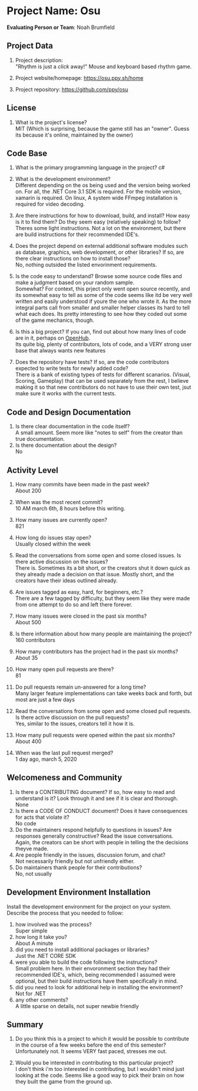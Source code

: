 # Project Name:  Osu


**Evaluating Person or Team**:
Noah Brumfield

## Project Data

1. Project description: <br>
"Rhythm is just a *click* away!"
Mouse and keyboard based rhythm game.

1. Project website/homepage: 	https://osu.ppy.sh/home
1. Project repository:	https://github.com/ppy/osu


## License

1. What is the project's license? <br>
MIT
(Which is surprising, because the game still has an "owner".  Guess its because it's online,
maintained by the owner)


## Code Base


1. What is the primary programming language in the project?
c#
1. What is the development environment? <br>
Different depending on the os being used and the version being worked on.  For all, the .NET Core 3.1 SDK is required.
For the mobile version, xamarin is required.  On linux, A system wide FFmpeg installation is required for
video decoding.

1. Are there instructions for how to download, build, and install? How easy is it
to find them? Do they seem easy (relatively speaking) to follow? <br>
Theres some light instructions.  Not a lot on the environment, but there are build instructions for their
recommended IDE's.
1. Does the project depend on external additional software modules such as
database,  graphics, web development, or other libraries? If so, are there clear instructions on how to install those? <br>
No, nothing outsided the listed envorinment requirements.
1. Is the code easy to understand? Browse some source code files and make
a judgment based on your random sample. <br>
Somewhat?  For context, this prject only went open source recently, and its somewhat easy to tell as
some of the code seems like itd be very well written and easily understood if youre the one who wrote it.
As the more integral parts call from smaller and smaller helper classes its hard to tell what each does.
Its pretty interesting to see how they coded out some of the game mechanics, though.
1. Is this a big project? If you can, find out about how many lines of code
are in it, perhaps on [OpenHub](https://www.openhub.net/). <br>
Its quite big, plenty of contributors, lots of code, and a VERY strong user base that always wants new features
1. Does the repository have tests? If so, are the code contributors expected to write tests for newly added code? <br>
There is a bank of existing types of tests for different scanarios.  (Visual, Scoring, Gameplay) that
can be used separately from the rest, I believe making it so that new contributors do not have to use
their own test, jsut make sure it works with the current tests.


## Code and Design Documentation
1. Is there clear documentation in the code itself? <br>
A small amount.  Seem more like "notes to self" from the creator than true documentation.
1. Is there documentation about the design?  <br>
No

## Activity Level


1. How many commits have been made in the past week? <br>
About 200
1. When was the most recent commit? <br>
10 AM march 6th, 8 hours before this writing.
1. How many issues are currently open? <br>
821
1. How long do issues stay open? <br>
	Usually closed within the week

1. Read the conversations from some open and some closed issues. Is there active discussion on the issues? <br>
There is.  Sometimes its a bit short, or the creators shut it down quick as they already made a decision on that issue.
Mostly short, and the creators have their ideas outlined already.
1. Are issues tagged as easy, hard, for beginners, etc.? <br>
There are a few tagged by difficulty, but they seem like they were made from one attempt to do so and left there forever.
1. How many issues were closed in the past six months? <br>
About 500
1. Is there information about how many people are maintaining the project? <br>
160 contributors
1. How many contributors has the project had in the past six months? <br>
About 35
1. How many open pull requests are there? <br>
81
1. Do pull requests remain un-answered for a long time? <br>
Many larger feature implementations can take weeks back and forth, but most are just a few days
1. Read the conversations from some open and some closed pull requests.  Is there active discussion on the pull requests? <br>
Yes, similar to the issues, creators tell it how it is.
1. How many pull requests were opened within the past six months? <br>
About 400
1. When was the last  pull request  merged? <br>
1 day ago, march 5, 2020
## Welcomeness and Community

1. Is there a CONTRIBUTING document? If so, how easy to read and understand is it?
Look through it and see if it is clear and thorough. <br>
None
1. Is there a CODE OF CONDUCT document? Does it have consequences for acts that
violate it? <br>
No code
1. Do the maintainers respond helpfully to questions in issues?
Are responses generally constructive? Read the issue conversations. <br>
Again, the creators can be short with people in telling the the decisions theyve made.
1. Are people friendly in the issues, discussion forum, and chat? <br>
Not necessarily friendly but not unfriendly either.
1. Do maintainers thank people for their contributions? <br>
No, not usually

## Development Environment Installation

Install the development environment for the project on your system.
Describe the process that you needed to follow:

1. how involved was the process? <br>
Super simple
1. how long it take you? <br>
About A minute
1. did you need to install additional packages or libraries? <br>
Just the .NET CORE SDK
1. were you able to build the code following the instructions? <br>
Small problem here.  In their envoronment section they had their recommended IDE's, which, being recommended
I assumed were optional, but their build instructions have them specifically in mind.
1. did you need to look for additional help in installing the environment? <br>
Not for .NET
1. any other comments? <br>
A little sparse on details, not super newbie friendly



## Summary
1. Do you think  this is a project to which it would be possible to contribute
in the course of a few weeks before the end of this semester? <br>
	Unfortunately not.  It seems VERY fast paced, stresses me out.

1. Would you be interested in contributing to this particular project? <br>
	I don't think i'm too interested in contributing, but I wouldn't mind just looking at the code.
  Seems like a good way to pick their brain on how they built the game from the ground up.
